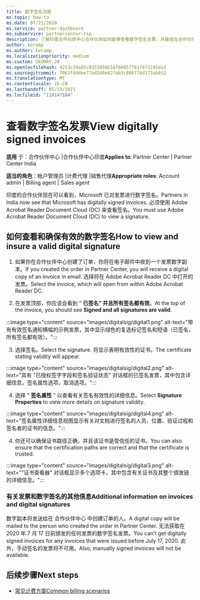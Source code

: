 ```yaml
---
title: 数字签名功能
ms.topic: how-to
ms.date: 07/21/2020
ms.service: partner-dashboard
ms.subservice: partnercenter-csp
description: 了解印度合作伙伴中心合作伙伴如何能够查看数字签名发票，并接收在合作伙伴中心创建的订单发票的数字副本。
author: keramp
ms.author: keramp
ms.localizationpriority: medium
ms.custom: SEOMAY.20
ms.openlocfilehash: 4253c59a85c8353856b16f60957761f4f2245da3
ms.sourcegitcommit: 7063fdddee77ad2d8e627ab3c806f76d173ab652
ms.translationtype: MT
ms.contentlocale: zh-CN
ms.lasthandoff: 05/19/2021
ms.locfileid: "110147184"
---
```

# <a name="view-digitally-signed-invoices"></a><span data-ttu-id="c2862-103">查看数字签名发票</span><span class="sxs-lookup"><span data-stu-id="c2862-103">View digitally signed invoices</span></span>

<span data-ttu-id="c2862-104">**适用** 于：合作伙伴中心 |合作伙伴中心印度</span><span class="sxs-lookup"><span data-stu-id="c2862-104">**Applies to**: Partner Center | Partner Center India</span></span>

<span data-ttu-id="c2862-105">**适当的角色**：帐户管理员 |计费代理 |销售代理</span><span class="sxs-lookup"><span data-stu-id="c2862-105">**Appropriate roles**: Account admin | Billing agent | Sales agent</span></span>

<span data-ttu-id="c2862-106">印度的合作伙伴现在可以看到，Microsoft 已对发票进行数字签名。</span><span class="sxs-lookup"><span data-stu-id="c2862-106">Partners in India now see that Microsoft has digitally signed invoices.</span></span> <span data-ttu-id="c2862-107">必须使用 Adobe Acrobat Reader Document Cloud (DC) 来查看签名。</span><span class="sxs-lookup"><span data-stu-id="c2862-107">You must use Adobe Acrobat Reader Document Cloud (DC) to view a signature.</span></span>

## <a name="how-to-view-and-insure-a-valid-digital-signature"></a><span data-ttu-id="c2862-108">如何查看和确保有效的数字签名</span><span class="sxs-lookup"><span data-stu-id="c2862-108">How to view and insure a valid digital signature</span></span>


1. <span data-ttu-id="c2862-109">如果你在合作伙伴中心创建了订单，你将在电子邮件中收到一个发票数字副本。</span><span class="sxs-lookup"><span data-stu-id="c2862-109">If you created the order in Partner Center, you will receive a digital copy of an invoice in email.</span></span> <span data-ttu-id="c2862-110">选择将在 Adobe Acrobat Reader DC 中打开的发票。</span><span class="sxs-lookup"><span data-stu-id="c2862-110">Select the invoice, which will open from within Adobe Acrobat Reader DC.</span></span>


2. <span data-ttu-id="c2862-111">在发票顶部，你应该会看到 " **已签名" 并且所有签名都有效**。</span><span class="sxs-lookup"><span data-stu-id="c2862-111">At the top of the invoice, you should see **Signed and all signatures are valid**.</span></span>
 
 :::image type="content" source="images/digitalsig/digital1.png" alt-text="带有有效签名通知横幅的示例发票，其中显示绿色的复选标记签名和短语（已签名，所有签名都有效）。":::

3. <span data-ttu-id="c2862-113">选择签名。</span><span class="sxs-lookup"><span data-stu-id="c2862-113">Select the signature.</span></span> <span data-ttu-id="c2862-114">将显示表明有效性的证书。</span><span class="sxs-lookup"><span data-stu-id="c2862-114">The certificate stating validity will appear.</span></span>

:::image type="content" source="images/digitalsig/digital2.png" alt-text="具有 &quot;已授权签字字段和签名验证状态&quot; 对话框的已签名发票，其中包含详细信息，签名属性选项，取消选项。"::: 

4. <span data-ttu-id="c2862-116">选择 " **签名属性** " 以查看有关签名有效性的详细信息。</span><span class="sxs-lookup"><span data-stu-id="c2862-116">Select **Signature Properties** to view more details on signature validity.</span></span>

:::image type="content" source="images/digitalsig/digital4.png" alt-text="签名属性详细信息视图显示有关对文档进行签名的人员、位置、验证过程和签名者的证书的信息。"::: 

4. <span data-ttu-id="c2862-118">你还可以确保证书路径正确，并且该证书是受信任的证书。</span><span class="sxs-lookup"><span data-stu-id="c2862-118">You can also ensure that the certification paths are correct and that the certificate is trusted.</span></span>

 :::image type="content" source="images/digitalsig/digital3.png" alt-text="&quot;证书查看器&quot; 对话框显示多个选项卡，其中包含有关证书及其整个颁发链的详细信息。":::

### <a name="additional-information-on-invoices-and-digital-signatures"></a><span data-ttu-id="c2862-120">有关发票和数字签名的其他信息</span><span class="sxs-lookup"><span data-stu-id="c2862-120">Additional information on invoices and digital signatures</span></span>

<span data-ttu-id="c2862-121">数字副本将发送给在 合作伙伴中心 中创建订单的人。</span><span class="sxs-lookup"><span data-stu-id="c2862-121">A digital copy will be mailed to the person who created the order in Partner Center.</span></span> <span data-ttu-id="c2862-122">无法获取在 2020 年 7 月 17 日前颁发的任何发票的数字签名发票。</span><span class="sxs-lookup"><span data-stu-id="c2862-122">You can't get digitally signed invoices for any invoices that were issued before July 17, 2020.</span></span> <span data-ttu-id="c2862-123">此外，手动签名的发票将不可用。</span><span class="sxs-lookup"><span data-stu-id="c2862-123">Also, manually signed invoices will not be available.</span></span>

## <a name="next-steps"></a><span data-ttu-id="c2862-124">后续步骤</span><span class="sxs-lookup"><span data-stu-id="c2862-124">Next steps</span></span>

- [<span data-ttu-id="c2862-125">常见计费方案</span><span class="sxs-lookup"><span data-stu-id="c2862-125">Common billing scenarios</span></span>](common-billing-scenarios.md)